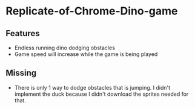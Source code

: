 # Replicate-of-Chrome-Dino-game

## Features
- Endless running dino dodging obstacles
- Game speed will increase while the game is being played

## Missing
- There is only 1 way to dodge obstacles that is jumping. I didn't implement the duck because I didn't download the sprites needed for that.